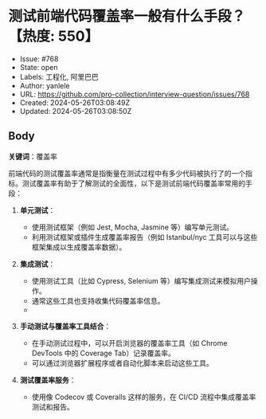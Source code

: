 # 测试前端代码覆盖率一般有什么手段？【热度: 550】

- Issue: #768
- State: open
- Labels: 工程化, 阿里巴巴
- Author: yanlele
- URL: https://github.com/pro-collection/interview-question/issues/768
- Created: 2024-05-26T03:08:49Z
- Updated: 2024-05-26T03:08:50Z

## Body

**关键词**：覆盖率

前端代码的测试覆盖率通常是指衡量在测试过程中有多少代码被执行了的一个指标。测试覆盖率有助于了解测试的全面性，以下是测试前端代码覆盖率常用的手段：

1. **单元测试**：

   - 使用测试框架（例如 Jest, Mocha, Jasmine 等）编写单元测试。
   - 利用测试框架或插件生成覆盖率报告（例如 Istanbul/nyc 工具可以与这些框架集成以生成覆盖率数据）。

2. **集成测试**：

   - 使用测试工具（比如 Cypress, Selenium 等）编写集成测试来模拟用户操作。
   - 通常这些工具也支持收集代码覆盖率信息。
   -

3. **手动测试与覆盖率工具结合**：

   - 在手动测试过程中，可以开启浏览器的覆盖率工具（如 Chrome DevTools 中的 Coverage Tab）记录覆盖率。
   - 可以通过浏览器扩展程序或者自动化脚本来启动这些工具。

4. **测试覆盖率服务**：

   - 使用像 Codecov 或 Coveralls 这样的服务，在 CI/CD 流程中集成覆盖率测试和报告。

